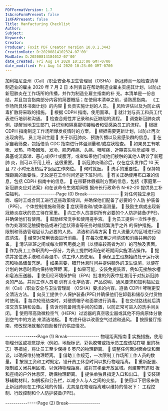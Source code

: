 ```yaml
---
PDFFormatVersion: 1.7
IsAcroFormPresent: false
IsXFAPresent: false
Title: Manfacturing Checklist
Author: 
Subject: 
Keywords: 
Creator: 
Producer: Foxit PDF Creator Version 10.0.1.3443
CreationDate: D:20200814102324-07'00'
ModDate: D:20200814184012-07'00'
date_created: Fri Aug 14 2020 10:23:00 GMT-0700
date_modified: Fri Aug 14 2020 10:23:00 GMT-0700
---
```

加利福尼亚州（Cal）/职业安全与卫生管理局（OSHA） 
新冠肺炎一般检查清单 
制造业的雇主 
2020 年 7 月 2 日 
本列表旨在帮助制造业雇主实施其计划，以防止新冠肺炎在工作场所的传播，并作为制造业雇主指南的补
充。本清单是一份总结，并且包含指南部分内容的简要概括；在使用本清单之前，请熟悉指南。 
《工作场所具体书面计划》的内容 
 负责实施计划的人员。 
 风险评估以及为防止病毒扩散将采取的措施。 
 根据 CDPH 指南，使用面罩。 
 就计划与员工和员工代表进行培训和沟通。 
 检查合规性并记录和纠正缺陷的流程。 
 调查新冠肺炎病例、提醒当地卫生部门, 并识别和隔离密切接触者和受感染员工的流程。 
 根据 CDPH 指南制定工作场所爆发疫情时的方案。 
 根据需要更新计划，以防止再次出现病例。 
员工培训主题 
 关于新冠肺炎、预防传播以及易感染群的信息。 
 在家自我筛查，包括借助 CDC 指南进行体温测量和/或症状检查。 
 如果员工有咳嗽、发热、呼吸困难、发冷、肌肉疼痛、头痛、咽喉痛、近期丧失味觉或嗅
觉、鼻塞或流鼻涕、恶心或呕吐或腹泻，或者如果他们或他们接触的其他人确诊了新冠肺
炎，则可以不用上班，这很重要。 
 新冠肺炎确诊后，仅在症状发作后 10 天且 72 小时无发热后才返回工作岗位。 
 何时就医。 
 洗手的重要性。 
 保持物理距离的重要性，无论是在工作时间还是下班时间。 
 有关正确使用布口罩的信息，包括 CDPH 指南中的信息。 
 在带薪休假福利方面的信息，包括《家庭第一新冠肺炎应对法案》和在该命令生效期间根
据州长行政命令 N-62-20 提供员工补偿福利。 
----------------Page (0) Break----------------
 对任何独立承包商、临时工或合同工进行这些政策培训，并确保他们配备了必要的个人防
护装备（PPE）。 
个体控制措施和筛查 
 症状筛查和/或体温测量。 
 鼓励生病或出现新冠肺炎症状的员工待在家里。 
 向工作人员提供所有必要的个人防护装备(PPE)，并确保他们有使用。 
 鼓励经常洗手和使用搓手液。 
 为员工提供一次性手套，作为处理常见触摸物品或进行症状筛查等任务时候频繁洗手之外
的保护措施。 
 限制和筛选管理层认为必要的人员。 
清洁和消毒方案 
 在人流量大的区域进行彻底清洁。 
 经常对常用表面进行消毒。 
 在每次使用之间清洁和消毒共用的设备。 
 清洁轮班之间或每次顾客用餐之间（以频率较高者为准）的可触及表面。 
 作为员工工作职责的一部分，为员工提供时间在轮班期间实施清洁操作。 
 提供并定位洗手液和消毒湿巾，供工作人员使用。 
 确保卫生设施始终处于运行状态和物品储备充足。 
 如果需要，错开休息时间并提供额外的卫生设施，以便在计划的休息时间内保持物理距
离。 
 如果可能，安装免提装置，例如无接触水槽和皂液压送器。 
 使用经环境保护局（EPA）批准的列表中批准用于对抗新冠肺炎的产品，并对工作人员培
训有关化学危害、产品说明、通风要求和加利福尼亚州（Cal）/职业安全与卫生管理局
（OSHA）要求的内容。遵循 CDPH 哮喘更安全清洁方法。 
 向员工提供个人保护装备(PPE)并确保他们在卸载和储存交付货物时使用。 
 每次轮班结束时，对硬质帽子和面罩进行消毒。 
 在交付路线前后清洁交货车辆和设备。 
 告诉司机备用洗手间的位置，以防正常可进入的洗手间关闭。 
 使用带高效微粒空气（HEPA）过滤器的真空吸尘器或其他不将病原体分散到空气中的方法
来清洁地板。 
 考虑升级以改善空气过滤和通风。 
 按照餐厅指南，修改现场就餐的自助餐厅的供应情况。 
 
 
 
----------------Page (1) Break----------------
物理距离指南 
 实施措施，使用物理分区或视觉提示（例如，地板标记、彩色胶带或指示员工应该站在哪
里的标志）等措施，将让员工至少保持 6 英尺的物理距离。 
 调整任何面对面会议和面谈，以确保维持物理距离。 
 借助工作规范，一次限制工作场所工作人员的数量。 
 按照工资和工时规定，错开员工休息时间以执行物理距离。 
 重新配置、限制或关闭共用区域，以保持物理距离，或将其移至开放区域。创建带有遮阳
板和座椅的户外休息区，确保物理距离。 
 提供单独且指定入口和出口。 
 安装转移辅助材料，如搁板和公告栏，以减少人与人之间的交接。 
 使用以下层级来防止新冠肺炎在工作区域的传播，尤其是在物理距离难以维持的情况下：
工程控制、行政控制和个人防护装备(PPE)。 
 
----------------Page (2) Break----------------
